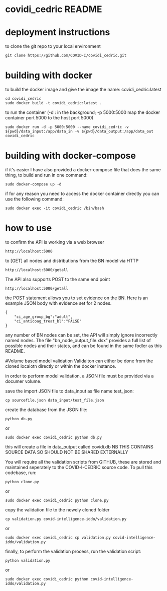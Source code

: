 ﻿# covidi_cedric README  

# deployment instructions  
to clone the git repo to your local environment  
```
git clone https://github.com/COVID-I/covidi_cedric.git  
```
# building with docker
to build the docker image and give the image the name: covidi_cedric:latest 
```
cd covidi_cedric  
sudo docker build -t covidi_cedric:latest .  
``` 
to run the container (-d : in the background; -p 5000:5000 map the docker container port 5000 to the host port 5000)  
```
sudo docker run -d -p 5000:5000 --name covidi_cedric -v ${pwd}/data_input:/app/data_in -v ${pwd}/data_output:/app/data_out covidi_cedric
```  
# building with docker-compose
if it's easier I have also provided a docker-compose file that does the same thing, to build and run in one command:
```
sudo docker-compose up -d
```
if for any reason you need to access the docker container directly you can use the following command:
```
sudo docker exec -it covidi_cedric /bin/bash
```
# how to use  
to confirm the API is working via a web browser  
```
http://localhost:5000  
```
to [GET] all nodes and distributions from the BN model via HTTP  
```
http://localhost:5000/getall  
```
The API also supports POST to the same end point
```
http://localhost:5000/getall  
```
the POST statement allows you to set evidence on the BN. Here is an example JSON body with evidence set for 2 nodes.
```
{
    "ci_age_group_bg":"adult",
    "ci_anticoag_treat_bl":"FALSE"
}
```
any number of BN nodes can be set, the API will simply ignore incorrectly named nodes. The file "bn_node_output_file.xlsx" provides a full list of possible nodes and their states, and can be found in the same fodler as this README.

#Volume based model validation
Validaiton can either be done from the cloned locaiotn directly or within the docker instance.

in order to perform model validation, a JSON file must be provided via a documer volume.

save the import JSON file to data_input as file name test_json:
```
cp sourcefile.json data_input/test_file.json
```
create the database from the JSON file:
```
python db.py
```
or
```
sudo docker exec covidi_cedric python db.py
```
this will create a file in data_output called covidi.db NB THIS CONTAINS SOURCE DATA SO SHOULD NOT BE SHARED EXTERNALLY

You will require all the validation scripts from GITHUB, these are stored and maintained seperately to the COVID-I-CEDRIC source code. To pull this codebase, run:
```
python clone.py
```
or
```
sudo docker exec covidi_cedric python clone.py
```
copy the validation file to the newely cloned folder
```
cp validation.py covid-intelligence-iddo/validation.py
```
or
```
sudo docker exec covidi_cedric cp validation.py covid-intelligence-iddo/validation.py
```
finally, to perform the validation process, run the validation script: 
```
python validation.py
```
or
```
sudo docker exec covidi_cedric python covid-intelligence-iddo/validation.py
```
